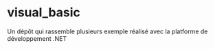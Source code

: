 # visual_basic
Un dépôt qui rassemble plusieurs exemple réalisé avec la platforme de développement .NET
